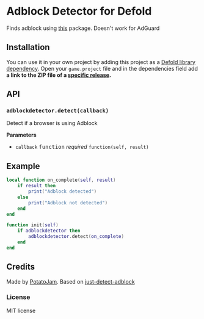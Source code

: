 # Adblock Detector for Defold

Finds adblock using [this](https://github.com/wmcmurray/just-detect-adblock) package.
Doesn't work for AdGuard

## Installation

You can use it in your own project by adding this project as a [Defold library dependency](http://www.defold.com/manuals/libraries/). Open your `game.project` file and in the dependencies field add **a link to the ZIP file of a [specific release](https://github.com/potatojam/defold-adblock-detector/tags).**

## API

### `adblockdetector.detect(callback)`

Detect if a browser is using Adblock

**Parameters**

- `callback` <kbd>function</kbd> _required_ `function(self, result)`

## Example

```lua
local function on_complete(self, result)
    if result then
        print("Adblock detected")
    else
        print("Adblock not detected")
    end
end

function init(self)
    if adblockdetector then
        adblockdetector.detect(on_complete)
    end
end
```

## Credits

Made by [PotatoJam](https://github.com/potatojam).
Based on [just-detect-adblock](https://github.com/wmcmurray/just-detect-adblock)

### License

MIT license
